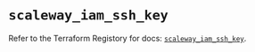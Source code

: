 # `scaleway_iam_ssh_key`

Refer to the Terraform Registory for docs: [`scaleway_iam_ssh_key`](https://registry.terraform.io/providers/scaleway/scaleway/2.18.0/docs/resources/iam_ssh_key).
